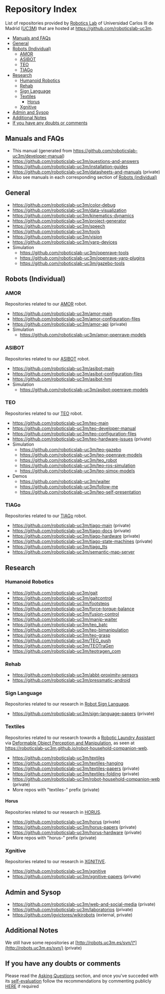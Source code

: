 # Repository Index

List of repositories provided by [Robotics Lab](http://roboticslab.uc3m.es) of Universidad Carlos III de Madrid ([UC3M](http://uc3m.es)) that are hosted at <https://github.com/roboticslab-uc3m>.

* [Manuals and FAQs](#manuals-and-faqs)
* [General](#general)
* [Robots (Individual)](#robots-individual)
    * [AMOR](#amor)
    * [ASIBOT](#asibot)
    * [TEO](#teo)
    * [TIAGo](#tiago)
* [Research](#research)
    * [Humanoid Robotics](#humanoid-robotics)
    * [Rehab](#rehab)
    * [Sign Language](#sign-language)
    * [Textiles](#textiles)
        * [Horus](#horus)
    * [Xgnitive](#xgnitive)
* [Admin and Sysop](#admin-and-sysop)
* [Additional Notes](#additional-notes)
* [If you have any doubts or comments](#if-you-have-any-doubts-or-comments)

## Manuals and FAQs
- This manual (generated from https://github.com/roboticslab-uc3m/developer-manual)
- https://github.com/roboticslab-uc3m/questions-and-answers
- https://github.com/roboticslab-uc3m/installation-guides
- https://github.com/roboticslab-uc3m/datasheets-and-manuals (private)
- Also see manuals in each corresponding section of [Robots (individual)](#robots-individual)

## General
- https://github.com/roboticslab-uc3m/color-debug
- https://github.com/roboticslab-uc3m/data-visualization
- https://github.com/roboticslab-uc3m/kinematics-dynamics
- https://github.com/roboticslab-uc3m/project-generator
- https://github.com/roboticslab-uc3m/speech
- https://github.com/roboticslab-uc3m/tools
- https://github.com/roboticslab-uc3m/vision
- https://github.com/roboticslab-uc3m/yarp-devices
- Simulation
    - https://github.com/roboticslab-uc3m/openrave-tools
    - https://github.com/roboticslab-uc3m/openrave-yarp-plugins
    - https://github.com/roboticslab-uc3m/gazebo-tools

## Robots (Individual)

### AMOR
Repositories related to our [AMOR](http://roboticslab.uc3m.es/roboticslab/robot/amor) robot.
- https://github.com/roboticslab-uc3m/amor-main
- https://github.com/roboticslab-uc3m/amor-configuration-files
- https://github.com/roboticslab-uc3m/amor-api (private)
- Simulation
    - https://github.com/roboticslab-uc3m/amor-openrave-models

### ASIBOT
Repositories related to our [ASIBOT](http://roboticslab.uc3m.es/roboticslab/robot/asibot) robot.
- https://github.com/roboticslab-uc3m/asibot-main
- https://github.com/roboticslab-uc3m/asibot-configuration-files
- https://github.com/roboticslab-uc3m/asibot-hmi
- Simulation
    - https://github.com/roboticslab-uc3m/asibot-openrave-models

### TEO
Repositories related to our [TEO](http://roboticslab.uc3m.es/roboticslab/robot/teo-humanoid) robot.
- https://github.com/roboticslab-uc3m/teo-main
- https://github.com/roboticslab-uc3m/teo-developer-manual
- https://github.com/roboticslab-uc3m/teo-configuration-files
- https://github.com/roboticslab-uc3m/teo-hardware-issues (private)
- Simulation
    - https://github.com/roboticslab-uc3m/teo-gazebo
    - https://github.com/roboticslab-uc3m/teo-openrave-models
    - https://github.com/roboticslab-uc3m/teo_robot
    - https://github.com/roboticslab-uc3m/teo-ros-simulation
    - https://github.com/roboticslab-uc3m/teo-simox-models
- Demos
    - https://github.com/roboticslab-uc3m/waiter
    - https://github.com/roboticslab-uc3m/follow-me
    - https://github.com/roboticslab-uc3m/teo-self-presentation

### TIAGo
Repositories related to our [TIAGo](http://roboticslab.uc3m.es/roboticslab/robot/tiago) robot.
- https://github.com/roboticslab-uc3m/tiago-main (private)
- https://github.com/roboticslab-uc3m/tiago-docs (private)
- https://github.com/roboticslab-uc3m/tiago-hardware (private)
- https://github.com/roboticslab-uc3m/tiago-state-machines (private)
- https://github.com/roboticslab-uc3m/tiago_tts
- https://github.com/roboticslab-uc3m/semantic-map-server

## Research

### Humanoid Robotics
- https://github.com/roboticslab-uc3m/gait
- https://github.com/roboticslab-uc3m/gaitcontrol
- https://github.com/roboticslab-uc3m/footsteps
- https://github.com/roboticslab-uc3m/force-torque-balance
- https://github.com/roboticslab-uc3m/fusion-control
- https://github.com/roboticslab-uc3m/manip-waiter
- https://github.com/roboticslab-uc3m/teo_batc
- https://github.com/roboticslab-uc3m/teo-bimanipulation
- https://github.com/roboticslab-uc3m/teo-grasp
- https://github.com/roboticslab-uc3m/TEO_push
- https://github.com/roboticslab-uc3m/TEOTraGen
- https://github.com/roboticslab-uc3m/teotragen_com

### Rehab
- https://github.com/roboticslab-uc3m/abbt-proximity-sensors
- https://github.com/roboticslab-uc3m/pressmatic-android

### Sign Language
Repositories related to our research in [Robot Sign Language](http://roboticslab.uc3m.es/roboticslab/robottypeandapp/robot-sign-language).
- https://github.com/roboticslab-uc3m/sign-language-papers (private)

### Textiles
Repositories related to our research towards a [Robotic Laundry Assistant](http://roboticslab.uc3m.es/roboticslab/robottypeandapp/robotic-laundry-assistant) via [Deformable Object Perception and Manipulation](http://roboticslab.uc3m.es/roboticslab/researchtopic/deformable-object-perception-and-manipulation), as seen at <https://roboticslab-uc3m.github.io/robot-household-companion-web>.
- https://github.com/roboticslab-uc3m/textiles
- https://github.com/roboticslab-uc3m/textiles-hanging
- https://github.com/roboticslab-uc3m/textiles-papers (private)
- https://github.com/roboticslab-uc3m/textiles-folding (private)
- https://github.com/roboticslab-uc3m/robot-household-companion-web (private)
- More repos with "textiles-" prefix (private)

#### Horus
Repositories related to our research in [HORUS](http://roboticslab.uc3m.es/roboticslab/project/horus).
- https://github.com/roboticslab-uc3m/horus (private)
- https://github.com/roboticslab-uc3m/horus-papers (private)
- https://github.com/roboticslab-uc3m/horus-hardware (private)
- More repos with "horus-" prefix (private)

### Xgnitive
Repositories related to our research in [XGNITIVE](http://roboticslab.uc3m.es/roboticslab/robottypeandapp/xgnitive).
- https://github.com/roboticslab-uc3m/xgnitive
- https://github.com/roboticslab-uc3m/xgnitive-papers (private)

## Admin and Sysop
- https://github.com/roboticslab-uc3m/web-and-social-media (private)
- https://github.com/roboticslab-uc3m/laboratorios (private)
- https://github.com/jgvictores/wikirobots (external, private)

## Additional Notes
We still have some repositories at [http://robots.uc3m.es/svn/\*](http://robots.uc3m.es/svn/) (private)

## If you have any doubts or comments
Please read the [Asking Questions](asking-questions.md) section, and once you've succeded with its [self-evaluation](asking-questions.md#self-evaluation-time) follow the recommendations by commenting publicly [HERE](https://github.com/roboticslab-uc3m/developer-manual/issues/new) if required

